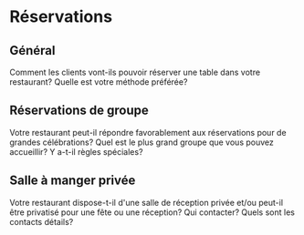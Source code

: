 
# Réservations

## Général

Comment les clients vont-ils pouvoir réserver une table dans votre restaurant? 
Quelle est votre méthode préférée?

## Réservations de groupe

Votre restaurant peut-il répondre favorablement aux réservations pour de grandes célébrations?
Quel est le plus grand groupe que vous pouvez accueillir? Y a-t-il
règles spéciales?

## Salle à manger privée

Votre restaurant dispose-t-il d'une salle de réception privée et/ou peut-il 
être privatisé pour une fête ou une réception? Qui contacter? Quels sont les contacts détails? 

 

  
  



